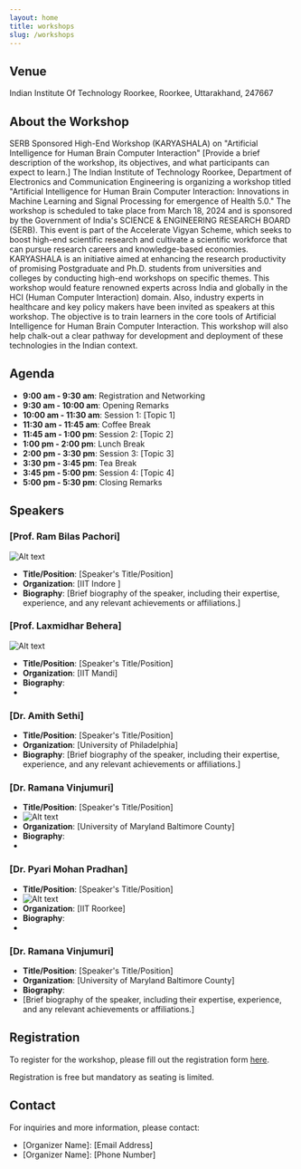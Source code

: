 ```yaml
---
layout: home
title: workshops
slug: /workshops
---
```



## Venue
Indian Institute Of Technology Roorkee, Roorkee, Uttarakhand, 247667

## About the Workshop
SERB Sponsored High-End Workshop (KARYASHALA) on "Artificial Intelligence for Human Brain Computer Interaction"
[Provide a brief description of the workshop, its objectives, and what participants can expect to learn.]
The Indian Institute of Technology Roorkee, Department of Electronics and Communication Engineering is organizing a workshop titled "Artificial Intelligence for Human Brain Computer Interaction: Innovations in Machine Learning and Signal Processing for emergence of Health 5.0." The workshop is scheduled to take place from March 18, 2024 and is sponsored by the Government of India's SCIENCE & ENGINEERING RESEARCH BOARD (SERB). This event is part of the Accelerate Vigyan Scheme, which seeks to boost high-end scientific research and cultivate a scientific workforce that can pursue research careers and knowledge-based economies. KARYASHALA is an initiative aimed at enhancing the research productivity of promising Postgraduate and Ph.D. students from universities and colleges by conducting high-end workshops on specific themes. This workshop would feature renowned experts across India and globally in the HCI (Human Computer Interaction) domain. Also, industry experts in healthcare and key policy makers have been invited as speakers at this workshop. The objective is to train learners in the core tools of Artificial Intelligence for Human Brain Computer Interaction. This workshop will also help chalk-out a clear pathway for development and deployment of these technologies in the Indian context. 

## Agenda
- **9:00 am - 9:30 am**: Registration and Networking
- **9:30 am - 10:00 am**: Opening Remarks
- **10:00 am - 11:30 am**: Session 1: [Topic 1]
- **11:30 am - 11:45 am**: Coffee Break
- **11:45 am - 1:00 pm**: Session 2: [Topic 2]
- **1:00 pm - 2:00 pm**: Lunch Break
- **2:00 pm - 3:30 pm**: Session 3: [Topic 3]
- **3:30 pm - 3:45 pm**: Tea Break
- **3:45 pm - 5:00 pm**: Session 4: [Topic 4]
- **5:00 pm - 5:30 pm**: Closing Remarks

## Speakers
### [Prof. Ram Bilas Pachori]
![Alt text](https://drive.google.com/uc?export=view&id=1vgDfufM0weptvNZCjhzKn3kLT6XAE3C3)
- **Title/Position**: [Speaker's Title/Position]
- **Organization**: [IIT Indore
]
- **Biography**:
  [Brief biography of the speaker, including their expertise, experience, and any relevant achievements or affiliations.]

### [Prof. Laxmidhar Behera] 
![Alt text](https://drive.google.com/uc?export=view&id=1UwGFVQ2zL4oxagfWXy38lqPBYx3jGC_H)
- **Title/Position**: [Speaker's Title/Position]
- **Organization**: [IIT Mandi]
- **Biography**:
- 
### [Dr. Amith Sethi]

- **Title/Position**: [Speaker's Title/Position]
- **Organization**: [University of Philadelphia]
- **Biography**:
  [Brief biography of the speaker, including their expertise, experience, and any relevant achievements or affiliations.]

### [Dr. Ramana Vinjumuri]
- **Title/Position**: [Speaker's Title/Position]
- ![Alt text](https://drive.google.com/uc?export=view&id=1g7ng3gVc_g3ghA5MSq_1i8AM7Oxhfiiq)
- **Organization**: [University of Maryland Baltimore County]
- **Biography**:
-
### [Dr. Pyari Mohan Pradhan]
- **Title/Position**: [Speaker's Title/Position]
- ![Alt text](https://drive.google.com/uc?export=view&id=13tm6VxnZ8jXwTLH-h2LmtV3Si17BbhNJ)
- **Organization**: [IIT Roorkee]
- **Biography**:
-
### [Dr. Ramana Vinjumuri]
- **Title/Position**: [Speaker's Title/Position]
- **Organization**: [University of Maryland Baltimore County]
- **Biography**:
- 
  [Brief biography of the speaker, including their expertise, experience, and any relevant achievements or affiliations.]

## Registration
To register for the workshop, please fill out the registration form [here](registration-link).

Registration is free but mandatory as seating is limited.

## Contact
For inquiries and more information, please contact:
- [Organizer Name]: [Email Address]
- [Organizer Name]: [Phone Number]
